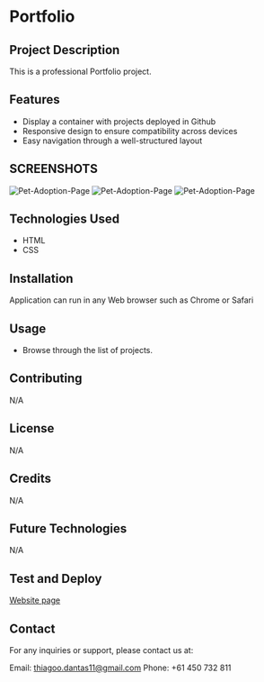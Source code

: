 # Portfolio

## Project Description

This is a professional Portfolio project.

## Features

- Display a container with projects deployed in Github
- Responsive design to ensure compatibility across devices
- Easy navigation through a well-structured layout

## SCREENSHOTS

![Pet-Adoption-Page]()
![Pet-Adoption-Page]()
![Pet-Adoption-Page]()

## Technologies Used

- HTML
- CSS

## Installation

Application can run in any Web browser such as Chrome or Safari

## Usage

- Browse through the list of projects.

## Contributing

N/A

## License 

N/A

## Credits

N/A

## Future Technologies

N/A

## Test and Deploy

[Website page](https://dantas11.github.io/Portfolio/)

## Contact

For any inquiries or support, please contact us at:

Email: thiagoo.dantas11@gmail.com
Phone: +61 450 732 811
